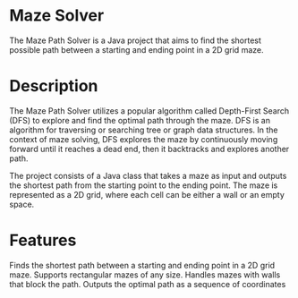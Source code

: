 # Maze Solver
The Maze Path Solver is a Java project that aims to find the shortest possible path between a starting and ending point in a 2D grid maze.

# Description
The Maze Path Solver utilizes a popular algorithm called Depth-First Search (DFS) to explore and find the optimal path through the maze. DFS is an algorithm for traversing or searching tree or graph data structures. In the context of maze solving, DFS explores the maze by continuously moving forward until it reaches a dead end, then it backtracks and explores another path.

The project consists of a Java class that takes a maze as input and outputs the shortest path from the starting point to the ending point. The maze is represented as a 2D grid, where each cell can be either a wall or an empty space.

# Features
Finds the shortest path between a starting and ending point in a 2D grid maze.
Supports rectangular mazes of any size.
Handles mazes with walls that block the path.
Outputs the optimal path as a sequence of coordinates
